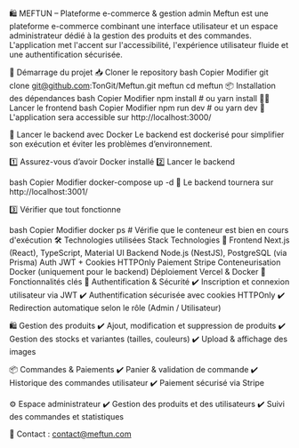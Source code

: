 🛍️ MEFTUN – Plateforme e-commerce & gestion admin
Meftun est une plateforme e-commerce combinant une interface utilisateur et un espace administrateur dédié à la gestion des produits et des commandes.
L'application met l'accent sur l'accessibilité, l'expérience utilisateur fluide et une authentification sécurisée.

🚀 Démarrage du projet
📥 Cloner le repository
bash
Copier
Modifier
git clone git@github.com:TonGit/Meftun.git meftun
cd meftun
📦 Installation des dépendances
bash
Copier
Modifier
npm install  # ou yarn install
🏃‍♂️ Lancer le frontend
bash
Copier
Modifier
npm run dev  # ou yarn dev
📌 L'application sera accessible sur http://localhost:3000/

🐳 Lancer le backend avec Docker
Le backend est dockerisé pour simplifier son exécution et éviter les problèmes d’environnement.

1️⃣ Assurez-vous d’avoir Docker installé
2️⃣ Lancer le backend

bash
Copier
Modifier
docker-compose up -d
📌 Le backend tournera sur http://localhost:3001/

3️⃣ Vérifier que tout fonctionne

bash
Copier
Modifier
docker ps  # Vérifie que le conteneur est bien en cours d'exécution
🛠️ Technologies utilisées
Stack	Technologies 🚀
Frontend	Next.js (React), TypeScript, Material UI
Backend	Node.js (NestJS), PostgreSQL (via Prisma)
Auth	JWT + Cookies HTTPOnly
Paiement	Stripe
Conteneurisation	Docker (uniquement pour le backend)
Déploiement	Vercel & Docker
📌 Fonctionnalités clés
🔑 Authentification & Sécurité
✔️ Inscription et connexion utilisateur via JWT
✔️ Authentification sécurisée avec cookies HTTPOnly
✔️ Redirection automatique selon le rôle (Admin / Utilisateur)

🛍️ Gestion des produits
✔️ Ajout, modification et suppression de produits
✔️ Gestion des stocks et variantes (tailles, couleurs)
✔️ Upload & affichage des images

📦 Commandes & Paiements
✔️ Panier & validation de commande
✔️ Historique des commandes utilisateur
✔️ Paiement sécurisé via Stripe

⚙️ Espace administrateur
✔️ Gestion des produits et des utilisateurs
✔️ Suivi des commandes et statistiques




📩 Contact : contact@meftun.com
